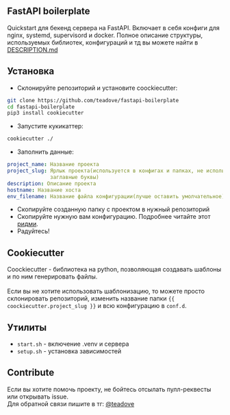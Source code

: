## FastAPI boilerplate
Quickstart для бекенд сервера на FastAPI. Включает в себя конфиги для nginx, systemd,
supervisord и docker. Полное описание структуры, используемых библиотек, конфигураций и тд 
вы можете найти в [DESCRIPTION.md](https://vk.com)

## Установка
- Склонируйте репозиторий и установите coockiecutter:<br>
``` bash
git clone https://github.com/teadove/fastapi-boilerplate
cd fastapi-boilerplate 
pip3 install cookiecutter
```
- Запустите кукикаттер:
``` bash
cookiecutter ./
```
- Заполнить данные:
``` yaml
project_name: Название проекта
project_slug: Ярлык проекта(используется в конфигах и папках, не используйте пробелы и 
              заглавные буквы)
description: Описание проекта
hostname: Название хоста
env_filename: Название файла конфигурации(лучше оставить умолчательное)
```
- Скопируйте созданную папку с проектом в нужный репозиторий
- Скопируйте нужную вам конфигурацию. Подробнее читайте этот [ридми](https://vk.com).
- Радуйтесь!

## Cookiecutter
Coockiecutter - библиотека на python, позволяющая создавать шаблоны и по ним генерировать файлы.<br>
<br>
Если вы не хотите использовать шаблонизацию, то можете просто 
склонировать репозиторий, изменить название папки `{{ сoockiecutter.project_slug }}` и всю 
конфигурацию в `conf.d`.

## Утилиты
- `start.sh` - включение .venv и сервера
- `setup.sh` - установка зависимостей

## Contribute
Если вы хотите помочь проекту, не бойтесь отсылать пулл-реквесты или открывать issue.<br>
Для обратной связи пишите в тг: [@teadove](https://t.me/teadove)
